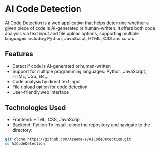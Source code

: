 # AI Code Detection

AI Code Detection is a web application that helps determine whether a given piece of code is AI-generated or human-written. It offers both code analysis via text input and file upload options, supporting multiple languages including Python, JavaScript, HTML, CSS and so on.

## Features

- Detect if code is AI-generated or human-written
- Support for multiple programming languages: Python, JavaScript, HTML, CSS, etc.,.
- Code analysis by direct text input
- File upload option for code detection
- User-friendly web interface

## Technologies Used

- Frontend: HTML, CSS, JavaScript
- Backend: Python
To install, clone the repository and navigate to the directory:

```bash
git clone https://github.com/Aseema-s/AICodeDetection.git
cd AICodeDetection
```
